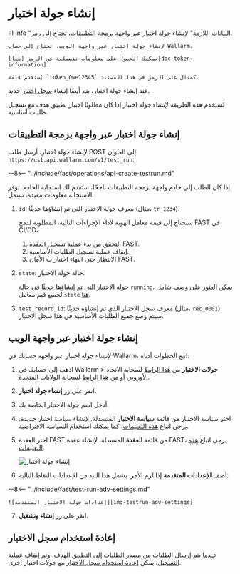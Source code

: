 [img-test-run-creation]:            ../../images/fast/operations/common/create-testrun/test-run-create.png
[img-testrun-adv-settings]:         ../../images/fast/operations/common/create-testrun/test-run-settings.png

[doc-token-information]:    internals.md#token
[doc-state-description]:    check-testrun-status.md
[doc-copying-testrun]:      copy-testrun.md
[doc-testrecord]:           internals.md#test-record

[link-stopping-recording-chapter]:  stop-recording.md
[link-create-policy]:               test-policy/general.md
[link-create-node]:                 create-node.md
[doc-inactivity-timeout]:           internals.md#test-run

#   إنشاء جولة اختبار

!!! info "البيانات اللازمة"
    لإنشاء جولة اختبار عبر واجهة برمجة التطبيقات، تحتاج إلى رمز.
    
    لإنشاء جولة اختبار عبر واجهة الويب، تحتاج إلى حساب Wallarm.
    
    يمكنك الحصول على معلومات تفصيلية عن الرمز [هنا][doc-token-information].
    
    يُستخدم قيمة `token_Qwe12345` كمثال على الرمز في هذا المستند.

عند إنشاء جولة اختبار، يتم أيضًا إنشاء [سجل اختبار][doc-testrecord] جديد.

تُستخدم هذه الطريقة لإنشاء جولة اختبار إذا كان مطلوبًا اختبار تطبيق هدف مع تسجيل طلبات أساسية.

## إنشاء جولة اختبار عبر واجهة برمجة التطبيقات

لإنشاء جولة اختبار، أرسل طلب POST إلى العنوان `https://us1.api.wallarm.com/v1/test_run`:

--8<-- "../include/fast/operations/api-create-testrun.md"

إذا كان الطلب إلى خادم واجهة برمجة التطبيقات ناجحًا، ستُقدم لك استجابة الخادم. توفر الاستجابة معلومات مفيدة، تشمل:

1.  `id`: معرف جولة الاختبار التي تم إنشاؤها حديثًا (مثال، `tr_1234`).
    
    ستحتاج إلى قيمة معامل الهوية لأداء الإجراءات التالية، المطلوبة لدمج FAST في CI/CD:
    
    1.  التحقق من بدء عملية تسجيل العقدة FAST.  
    2.  إيقاف عملية تسجيل الطلبات الأساسية.
    3.  الانتظار حتى انتهاء اختبارات الأمان FAST.
    
2.  `state`: حالة جولة الاختبار.
    
    جولة الاختبار التي تم إنشاؤها حديثًا في حالة `running`.
    يمكن العثور على وصف شامل لجميع قيم معامل `state` [هنا][doc-state-description].
    
3.  `test_record_id`: معرف سجل الاختبار الذي تم إنشاؤه حديثًا (مثال، `rec_0001`). سيتم وضع جميع الطلبات الأساسية في هذا سجل الاختبار.    

##  إنشاء جولة اختبار عبر واجهة الويب
      
لإنشاء جولة اختبار عبر واجهة حسابك في Wallarm، اتبع الخطوات أدناه:

1. اذهب إلى حسابك في Wallarm > **جولات الاختبار** من [هذا الرابط](https://my.wallarm.com/testing/testruns) لسحابة الاتحاد الأوروبي أو من [هذا الرابط](https://us1.my.wallarm.com/testing/testruns) لسحابة الولايات المتحدة.

2. انقر على زر **إنشاء جولة اختبار**.

3. أدخل اسم جولة الاختبار الخاصة بك.

4. اختر سياسة الاختبار من قائمة **سياسة الاختبار** المنسدلة. لإنشاء سياسة اختبار جديدة، يرجى اتباع [هذه التعليمات][link-create-policy]. كما يمكنك استخدام السياسة الافتراضية.

5. اختر العقدة FAST من قائمة **العقدة** المنسدلة. لإنشاء عقدة FAST، يرجى اتباع [هذه التعليمات][link-create-node].

    ![إنشاء جولة اختبار][img-test-run-creation]

6. أضف **الإعدادات المتقدمة** إذا لزم الأمر. يشمل هذا البند من الإعدادات النقاط التالية:

--8<-- "../include/fast/test-run-adv-settings.md"

    ![إعدادات جولة الاختبار المتقدمة][img-testrun-adv-settings]

7.  انقر على زر **إنشاء وتشغيل**.

## إعادة استخدام سجل الاختبار

عندما يتم إرسال الطلبات من مصدر الطلبات إلى التطبيق الهدف، وتم إيقاف [عملية التسجيل][link-stopping-recording-chapter]، يمكن [إعادة استخدام سجل الاختبار][doc-copying-testrun] مع جولات اختبار أخرى.